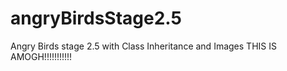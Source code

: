 # angryBirdsStage2.5
Angry Birds stage 2.5 with Class Inheritance and Images
THIS IS AMOGH!!!!!!!!!!!
